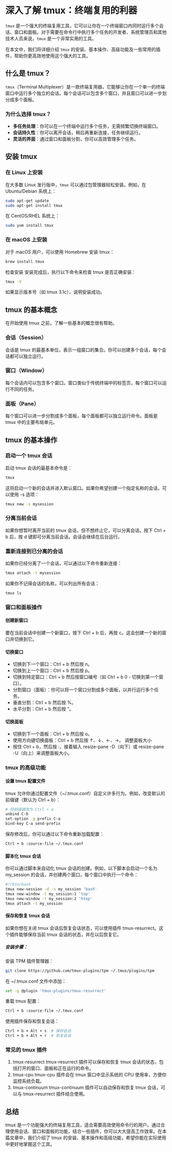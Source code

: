 # 深入了解 tmux：终端复用的利器

`tmux` 是一个强大的终端复用工具，它可以让你在一个终端窗口内同时运行多个会话、窗口和面板。对于需要在命令行中执行多个任务的开发者、系统管理员和其他技术人员来说，`tmux` 是一个非常实用的工具。

在本文中，我们将详细介绍 `tmux` 的安装、基本操作、高级功能及一些常用的插件，帮助你更高效地使用这个强大的工具。

## 什么是 tmux？

`tmux`（Terminal Multiplexer）是一款终端复用器，它能够让你在一个单一的终端窗口中运行多个独立的会话。每个会话可以包含多个窗口，并且窗口可以进一步划分成多个面板。

### 为什么选择 tmux？

- **多任务处理**：你可以在一个终端中运行多个任务，无需频繁切换终端窗口。
- **会话持久性**：你可以离开会话，稍后再重新连接，任务继续运行。
- **灵活的界面**：通过窗口和面板分割，你可以高效管理多个任务。

## 安装 tmux

### 在 Linux 上安装

在大多数 Linux 发行版中，`tmux` 可以通过包管理器轻松安装。例如，在 Ubuntu/Debian 系统上：

```bash
sudo apt-get update
sudo apt-get install tmux
```
在 CentOS/RHEL 系统上：
```bash
sudo yum install tmux
```
### 在 macOS 上安装
对于 macOS 用户，可以使用 Homebrew 安装 tmux：
```bash
brew install tmux
```
检查安装
安装完成后，执行以下命令来检查 tmux 是否正确安装：

```bash
tmux -V
```
如果显示版本号（如 tmux 3.1c），说明安装成功。
## tmux 的基本概念
在开始使用 tmux 之前，了解一些基本的概念很有帮助。
### 会话（Session）
会话是 tmux 的最基本单位，表示一组窗口的集合。你可以创建多个会话，每个会话都可以独立运行。
### 窗口（Window）
每个会话内可以包含多个窗口。窗口类似于传统终端中的标签页，每个窗口可以运行不同的任务。
### 面板（Pane）
每个窗口可以进一步分割成多个面板，每个面板都可以独立运行命令。面板是 tmux 中的主要布局单元。
## tmux 的基本操作
### 启动一个 tmux 会话
启动 tmux 会话的最基本命令是：
```bash
tmux
```
这将启动一个新的会话并进入默认窗口。如果你希望创建一个指定名称的会话，可以使用 -s 选项：
```bash
tmux new -s mysession
```
### 分离当前会话
如果你想暂时离开当前的 tmux 会话，但不想终止它，可以分离会话。按下 Ctrl + b 后，按 d 键即可分离当前会话。会话会继续在后台运行。
### 重新连接到已分离的会话
如果你已经分离了一个会话，可以通过以下命令重新连接：
```bash
tmux attach -t mysession
```
如果你不记得会话的名称，可以列出所有会话：
``` bash
tmux ls
```
### 窗口和面板操作
#### 创建新窗口
要在当前会话中创建一个新窗口，按下 Ctrl + b 后，再按 c。这会创建一个新的窗口并切换到它。

#### 切换窗口
- 切换到下一个窗口：Ctrl + b 然后按 n。
- 切换到上一个窗口：Ctrl + b 然后按 p。
- 切换到特定窗口：Ctrl + b 然后按窗口编号（如 Ctrl + b 0 - 切换到第一个窗口）。
- 分割窗口（面板）：你可以将一个窗口分割成多个面板，以并行运行多个任务。
- 垂直分割：Ctrl + b 然后按 %。
- 水平分割：Ctrl + b 然后按 "。

#### 切换面板
- 切换到下一个面板：Ctrl + b 然后按 o。
- 使用方向键切换面板：Ctrl + b 然后按 ↑、↓、←、→。
调整面板大小
- 按住 Ctrl + b，然后按 :，接着输入 resize-pane -D（向下）或 resize-pane -U（向上）来调整面板大小。

### tmux 的高级功能
#### 设置 tmux 配置文件
tmux 允许你通过配置文件（~/.tmux.conf）自定义许多行为。例如，改变默认的前缀键（默认为 Ctrl + b）：
``` bash
# 将前缀键改为 Ctrl + a
unbind C-b
set-option -g prefix C-a
bind-key C-a send-prefix
```
保存修改后，你可以通过以下命令重新加载配置：
``` bash
Ctrl + b :source-file ~/.tmux.conf
```
#### 脚本化 tmux 会话
你可以通过脚本来自动化 tmux 会话的创建。例如，以下脚本会启动一个名为 my_session 的会话，并创建两个窗口，每个窗口中执行一个命令：
```bash
#!/bin/bash
tmux new-session -d -s my_session 'bash'
tmux new-window -t my_session:1 'top'
tmux new-window -t my_session:2 'htop'
tmux attach -t my_session
```
#### 保存和恢复 tmux 会话
如果你想在关闭 tmux 会话后恢复会话状态，可以使用插件 tmux-resurrect。这个插件能够保存当前 tmux 会话的状态，并在以后恢复它。
##### 安装步骤：
安装 TPM 插件管理器：
```bash
git clone https://github.com/tmux-plugins/tpm ~/.tmux/plugins/tpm
```
在 ~/.tmux.conf 文件中添加：
```bash
set -g @plugin 'tmux-plugins/tmux-resurrect'
```
重载 tmux 配置：
```bash
Ctrl + b :source-file ~/.tmux.conf
```
使用插件保存和恢复会话：
```bash
Ctrl + b + Alt + s  # 保存会话
Ctrl + b + Alt + r  # 恢复会话
```
### 常见的 tmux 插件
1. tmux-resurrect
tmux-resurrect 插件可以保存和恢复 tmux 会话的状态，包括打开的窗口、面板和正在运行的命令。
2. tmux-cpu
tmux-cpu 插件会在 tmux 窗口中显示系统的 CPU 使用率，方便你监控系统负载。
3. tmux-continuum
tmux-continuum 插件可以自动保存和恢复 tmux 会话，可以与 tmux-resurrect 插件结合使用。

## 总结
tmux 是一个功能强大的终端复用工具，适合需要高效使用命令行的用户。通过合理使用会话、窗口和面板的功能，结合一些插件，你可以大大提高工作效率。在本篇文章中，我们介绍了 tmux 的安装、基本操作和高级功能，希望你能在实际使用中更好地掌握这个工具。
